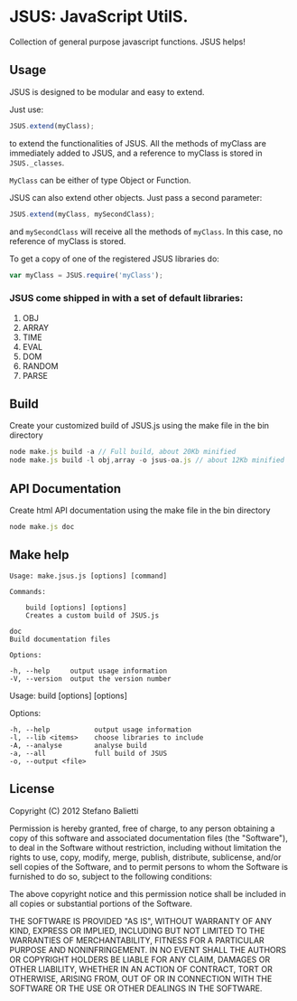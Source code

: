 # JSUS: JavaScript UtilS. 

Collection of general purpose javascript functions. JSUS helps!

## Usage

JSUS is designed to be modular and easy to extend. 

Just use: 

```javascript
JSUS.extend(myClass);
```

to extend the functionalities of JSUS. All the methods of myClass 
are immediately added to JSUS, and a reference to myClass is stored
in `JSUS._classes`.

`MyClass` can be either of type Object or Function.

JSUS can also extend other objects. Just pass a second parameter:

```javascript
JSUS.extend(myClass, mySecondClass);
```

and `mySecondClass` will receive all the methods of `myClass`. In this case,
no reference of myClass is stored.

To get a copy of one of the registered JSUS libraries do:

```javascript
var myClass = JSUS.require('myClass');
```

### JSUS come shipped in with a set of default libraries:

1. OBJ
2. ARRAY
3. TIME
4. EVAL
5. DOM
6. RANDOM
7. PARSE

## Build

Create your customized build of JSUS.js using the make file in the bin directory

```javascript
node make.js build -a // Full build, about 20Kb minified
node make.js build -l obj,array -o jsus-oa.js // about 12Kb minified
```

## API Documentation

Create html API documentation using the make file in the bin directory  

```javascript
node make.js doc
```

## Make help

	Usage: make.jsus.js [options] [command]

  	Commands:

		build [options] [options]
		Creates a custom build of JSUS.js
 
    doc 
    Build documentation files

	Options:

	-h, --help     output usage information
	-V, --version  output the version number


  Usage: build [options] [options]

  Options:

    -h, --help           output usage information
    -l, --lib <items>    choose libraries to include
    -A, --analyse        analyse build
    -a, --all            full build of JSUS
    -o, --output <file>  


## License

Copyright (C) 2012 Stefano Balietti

Permission is hereby granted, free of charge, to any person obtaining a copy of this software and associated documentation files (the "Software"), to deal in the Software without restriction, including without limitation the rights to use, copy, modify, merge, publish, distribute, sublicense, and/or sell copies of the Software, and to permit persons to whom the Software is furnished to do so, subject to the following conditions:

The above copyright notice and this permission notice shall be included in all copies or substantial portions of the Software.

THE SOFTWARE IS PROVIDED "AS IS", WITHOUT WARRANTY OF ANY KIND, EXPRESS OR IMPLIED, INCLUDING BUT NOT LIMITED TO THE WARRANTIES OF MERCHANTABILITY, FITNESS FOR A PARTICULAR PURPOSE AND NONINFRINGEMENT. IN NO EVENT SHALL THE AUTHORS OR COPYRIGHT HOLDERS BE LIABLE FOR ANY CLAIM, DAMAGES OR OTHER LIABILITY, WHETHER IN AN ACTION OF CONTRACT, TORT OR OTHERWISE, ARISING FROM, OUT OF OR IN CONNECTION WITH THE SOFTWARE OR THE USE OR OTHER DEALINGS IN THE SOFTWARE.

